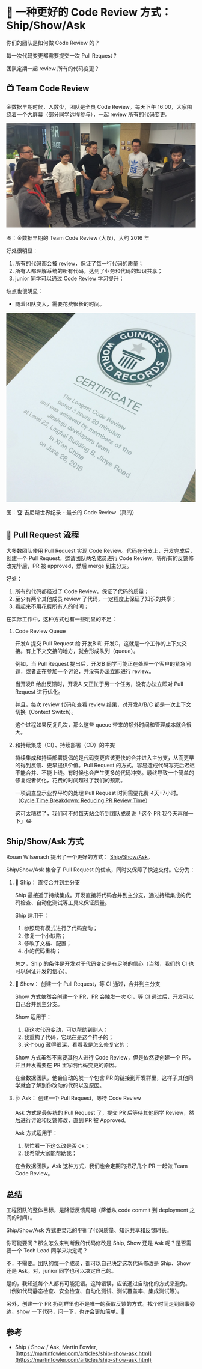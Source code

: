 # 🚀 一种更好的 Code Review 方式：Ship/Show/Ask

你们的团队是如何做 Code Review 的？

每一次代码变更都需要提交一次 Pull Request ?

团队定期一起 review 所有的代码变更？

## 📺 Team Code Review

金数据早期时候，人数少，团队是全员 Code Review。每天下午 16:00，大家围绕着一个大屏幕（部分同学远程参与），一起 review 所有的代码变更。

![Team Code Review](images/20220301/team_code_review.jpeg)

图：金数据早期的 Team Code Review (大误)，大约 2016 年

好处很明显：

1. 所有的代码都会被 review，保证了每一行代码的质量；
2. 所有人都理解系统的所有代码，达到了业务和代码的知识共享；
3. junior 同学可以通过 Code Review 学习提升；

缺点也很明显：

* 随着团队变大，需要花费很长的时间。

![Guinness World Record](images/20220301/guinness_world_record.jpeg)

图：🏆 吉尼斯世界纪录 - 最长的 Code Review（真的）

## 📜 Pull Request 流程

大多数团队使用 Pull Request 实现 Code Review。代码在分支上，开发完成后，创建一个 Pull Request，邀请团队两名成员进行 Code Review。等所有的反馈修改完毕后，PR 被 approved，然后 merge 到主分支。

好处：

1. 所有的代码都经过了 Code Review，保证了代码的质量；
2. 至少有两个其他成员 review 了代码，一定程度上保证了知识的共享；
3. 看起来不用花费所有人的时间；

在实际工作中，这种方式也有一些明显的不足：

1. Code Review Queue

    开发A 提交 Pull Request 给 开发B 和 开发C，这就是一个工作的上下文交接。有上下文交接的地方，就会形成队列（queue）。

    例如，当 Pull Request 提出后，开发B 同学可能正在处理一个客户的紧急问题，或者正在参加一个讨论，并没有办法立即进行 review。

    当开发B 给出反馈时，开发A 又正忙于另一个任务，没有办法立即对 Pull Request 进行优化。

    并且，每次 review 代码和查看 review 结果，对开发A/B/C 都是一次上下文切换（Context Switch）。

    这个过程如果反复几次，那么这些 queue 带来的额外时间和管理成本就会很大。

2. 和持续集成（CI）、持续部署（CD）的冲突

    持续集成和持续部署提倡的是代码变更应该更快的合并进入主分支，从而更早的得到反馈、更早提供价值。Pull Request 的方式，容易造成代码写完后迟迟不能合并、不能上线。有时候也会产生更多的代码冲突。最终导致一个简单的修复或者优化，花费的时间超过了我们的预期。

    一项调查显示业界平均的处理 Pull Request 时间需要花费 4天+7小时。（[Cycle Time Breakdown: Reducing PR Review Time](https://linearb.io/blog/the-pull-request-paradox-merge-faster-by-promoting-your-pr)）

    这可太糟糕了，我们可不想每天站会听到团队成员说「这个 PR 我今天再催一下」😂

## Ship/Show/Ask 方式

Rouan Wilsenach 提出了一个更好的方式： [Ship/Show/Ask](https://martinfowler.com/articles/ship-show-ask.html)。

Ship/Show/Ask 集合了 Pull Request 的优点，同时又保障了快速交付。它分为：

1. 🚀 Ship： 直接合并到主分支

    Ship 最接近于持续集成。开发直接将代码合并到主分支，通过持续集成的代码检查、自动化测试等工具来保证质量。

    Ship 适用于：

    1. 参照现有模式进行了代码变动；
    2. 修复一个小缺陷；
    3. 修改了文档、配置；
    4. 小的代码重构；

    总之，Ship 的条件是开发对于代码变动是有足够的信心（当然，我们的 CI 也可以保证开发的信心）。

2. 🎊 Show： 创建一个 Pull Request，等 CI 通过，合并到主分支

    Show 方式依然会创建一个 PR，PR 会触发一次 CI，等 CI 通过后，开发可以自己合并到主分支。

    Show 适用于：

    1. 我这次代码变动，可以帮助到别人；
    2. 我重构了代码，它现在是这个样子的；
    3. 这个bug 藏得很深，看看我是怎么修复它的；

    Show 方式虽然不需要其他人进行 Code Review，但是依然要创建一个 PR，并且开发需要在 PR 里写明代码变更的原因。

    在金数据团队，他会自动的发一个包含 PR 的链接到开发群里，这样子其他同学就会了解到你改动的代码以及原因。

3. 🩺 Ask： 创建一个 Pull Request，等待 Code Review

    Ask 方式是最传统的 Pull Request 了，提交 PR 后等待其他同学 Review，然后进行讨论和反馈修改，直到 PR 被 Approved。

    Ask 方式适用于：

    1. 帮忙看一下这么改是否 ok；
    2. 我希望大家能帮助我；

    在金数据团队，Ask 这种方式，我们也会定期的把好几个 PR 一起做 Team Code Review。

## 总结

工程团队的整体目标，是降低反馈周期（降低从 code commit 到 deployment 之间的时间）。

Ship/Show/Ask 方式更灵活的平衡了代码质量、知识共享和反馈时长。

你可能要问？那么怎么来判断我的代码修改是 Ship, Show 还是 Ask 呢？是否需要一个 Tech Lead 同学来决定呢？

不，不需要。团队的每一个成员，都可以自己决定这次代码修改是 Ship、Show 还是 Ask。对，junior 同学也可以决定自己的。

是的，我知道每个人都有可能犯错。这种错误，应该通过自动化的方式来避免。（例如代码静态检查、安全检查、自动化测试、测试覆盖率、集成测试等）。

另外，创建一个 PR 扔到群里也不是唯一的获取反馈的方式。找个时间走到同事旁边，show 一下代码，问一下，也许会更加简单。👋

## 参考

* Ship / Show / Ask, Martin Fowler, [https://martinfowler.com/articles/ship-show-ask.html](https://martinfowler.com/articles/ship-show-ask.html)
